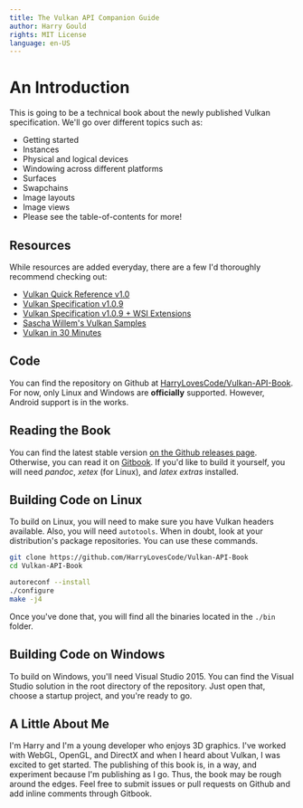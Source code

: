 ```yaml
---
title: The Vulkan API Companion Guide
author: Harry Gould
rights: MIT License
language: en-US
---
```


# An Introduction

This is going to be a technical book about the newly published Vulkan specification. We'll go over different topics such as:

- Getting started
- Instances
- Physical and logical devices
- Windowing across different platforms
- Surfaces
- Swapchains
- Image layouts
- Image views
- Please see the table-of-contents for more!

## Resources

While resources are added everyday, there are a few I'd thoroughly recommend checking out:

- [Vulkan Quick Reference v1.0](https://www.khronos.org/files/vulkan10-reference-guide.pdf)
- [Vulkan Specification v1.0.9](https://www.khronos.org/registry/vulkan/specs/1.0/xhtml/vkspec.html)
- [Vulkan Specification v1.0.9 + WSI Extensions](https://www.khronos.org/registry/vulkan/specs/1.0-wsi_extensions/xhtml/vkspec.html)
- [Sascha Willem's Vulkan Samples](https://github.com/SaschaWillems/Vulkan)
- [Vulkan in 30 Minutes](https://renderdoc.org/vulkan-in-30-minutes.html)

## Code

You can find the repository on Github at [HarryLovesCode/Vulkan-API-Book](https://github.com/HarryLovesCode/Vulkan-API-Book). For now, only Linux and Windows are **officially** supported. However, Android support is in the works. 

## Reading the Book

You can find the latest stable version [on the Github releases page](https://github.com/HarryLovesCode/Vulkan-API-Book/releases). Otherwise, you can read it on [Gitbook](https://harrylovescode.gitbooks.io/vulkan-api/content/). If you'd like to build it yourself, you will need *pandoc*, *xetex* (for Linux), and *latex extras* installed.

## Building Code on Linux

To build on Linux, you will need to make sure you have Vulkan headers available. Also, you will need `autotools`. When in doubt, look at your distribution's package repositories. You can use these commands.

```sh
git clone https://github.com/HarryLovesCode/Vulkan-API-Book
cd Vulkan-API-Book

autoreconf --install
./configure
make -j4
```

Once you've done that, you will find all the binaries located in the `./bin` folder.

## Building Code on Windows

To build on Windows, you'll need Visual Studio 2015. You can find the Visual Studio solution in the root directory of the repository. Just open that, choose a startup project, and you're ready to go.

## A Little About Me

I'm Harry and I'm a young developer who enjoys 3D graphics. I've worked with WebGL, OpenGL, and DirectX and when I heard about Vulkan, I was excited to get started. The publishing of this book is, in a way, and experiment because I'm publishing as I go. Thus, the book may be rough around the edges. Feel free to submit issues or pull requests on Github and add inline comments through Gitbook.
